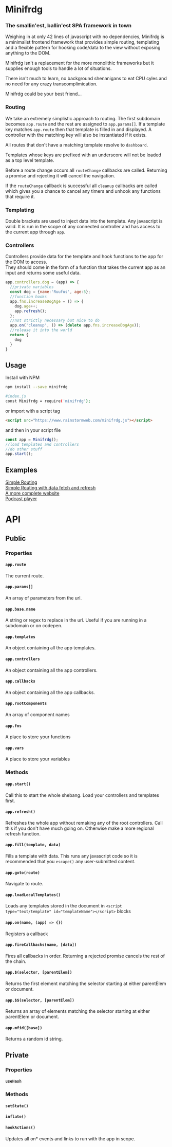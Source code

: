 # Minifrdg 
### The smallin'est, ballin'est SPA framework in town
Weighing in at only 42 lines of javascript with no dependencies, Minifrdg is a minimalist frontend framework that provides simple routing, templating and a flexible pattern for hooking code/data to the view without exposing anything to the DOM.  

Minifrdg isn't a replacement for the more monolithic frameworks but it supplies enough tools to handle a lot of situations.  

There isn't much to learn, no background shenanigans to eat CPU cyles and no need for any crazy transcomplimication.  

Minifrdg could be your best friend...

### Routing
We take an extremely simplistic approach to routing.  The first subdomain becomes ```app.route``` and the rest are assigned to ```app.params[]```.  If a template key matches ```app.route``` then that template is filled in and displayed.  A controller with the matching key will also be instantiated if it exists.

All routes that don't have a matching template resolve to ```dashboard```.  

Templates whose keys are prefixed with an underscore will not be loaded as a top level template.

Before a route change occurs all ```routeChange``` callbacks are called.  Returning a promise and rejecting it will cancel the navigation.

If the ```routeChange``` callback is successful all ```cleanup``` callbacks are called which gives you a chance to cancel any timers and unhook any functions that require it.  


### Templating
Double brackets are used to inject data into the template.  Any javascript is valid.  It is run in the scope of any connected controller and has access to the current app through ```app```.

### Controllers
Controllers provide data for the template and hook functions to the app for the DOM to access.  
They should come in the form of a function that takes the current app as an input and returns some useful data.
```javascript
app.controllers.dog = (app) => {
  //private variables
  const dog = {name:'Ruufus', age:5};
  //function hooks
  app.fns.increaseDogAge = () => {
    dog.age++;
    app.refresh();
  };
  //not strictly necessary but nice to do
  app.on('cleanup', () => (delete app.fns.increaseDogAge));
  //release it into the world
  return {
    dog
  }
}
```

## Usage
Install with NPM
```bash
npm install --save minifrdg

#index.js
const Minifrdg = require('minifrdg');
```
or import with a script tag
```html
<script src="https://www.rainstormweb.com/minifrdg.js"></script>
```
and then in your script file
```javascript
const app = Minifrdg();
//load templates and controllers
//do other stuff
app.start();
```

## Examples

[Simple Routing](https://codepen.io/ndxbxrme/pen/QWGqEON)  
[Simple Routing with data fetch and refresh](https://codepen.io/ndxbxrme/pen/bGBowKY)  
[A more complete website](https://codepen.io/ndxbxrme/pen/dyOzpzG)  
[Podcast player](https://codepen.io/ndxbxrme/pen/ExNwodz)  


# API

## Public

### Properties 
#### ```app.route```
The current route.
#### ```app.params[]```
An array of parameters from the url.
#### ```app.base.name```
A string or regex to replace in the url.  Useful if you are running in a subdomain or on codepen.
#### ```app.templates```
An object containing all the app templates.
#### ```app.controllers```
An object containing all the app controllers.
#### ```app.callbacks```
An object containing all the app callbacks.
#### ```app.rootComponents```
An array of component names
#### ```app.fns```
A place to store your functions
#### ```app.vars```
A place to store your variables

### Methods
#### ```app.start()```
Call this to start the whole shebang.  Load your controllers and templates first.
#### ```app.refresh()```
Refreshes the whole app without remaking any of the root controllers.  Call this if you don't have much going on.  Otherwise make a more regional refresh function.
#### ```app.fill(template, data)```
Fills a template with data.  This runs any javascript code so it is recommended that you ```escape()``` any user-submitted content.
#### ```app.goto(route)```
Navigate to route.
#### ```app.loadLocalTemplates()```
Loads any templates stored in the document in ```<script type="text/template" id="templateName"></script>``` blocks
#### ```app.on(name, (app) => {})```
Registers a callback
#### ```app.fireCallbacks(name, [data])```
Fires all callbacks in order.  Returning a rejected promise cancels the rest of the chain.
#### ```app.$(selector, [parentElem])```
Returns the first element matching the selector starting at either parentElem or document.
#### ```app.$$(selector, [parentElem])```
Returns an array of elements matching the selector starting at either parentElem or document.
#### ```app.mfid([base])```
Returns a random id string.

## Private

### Properties 
#### ```useHash```

### Methods
#### ```setState()```
#### ```inflate()```
#### ```hookActions()```
Updates all on* events and links to run with the app in scope.